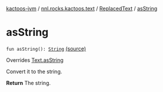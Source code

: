 [kactoos-jvm](../../index.md) / [nnl.rocks.kactoos.text](../index.md) / [ReplacedText](index.md) / [asString](.)

# asString

`fun asString(): `[`String`](https://kotlinlang.org/api/latest/jvm/stdlib/kotlin/-string/index.html) [(source)](https://github.com/neonailol/kactoos/blob/master/kactoos-jvm/src/main/kotlin/nnl/rocks/kactoos/text/ReplacedText.kt#L61)

Overrides [Text.asString](../../nnl.rocks.kactoos/-text/as-string.md)

Convert it to the string.

**Return**
The string.

